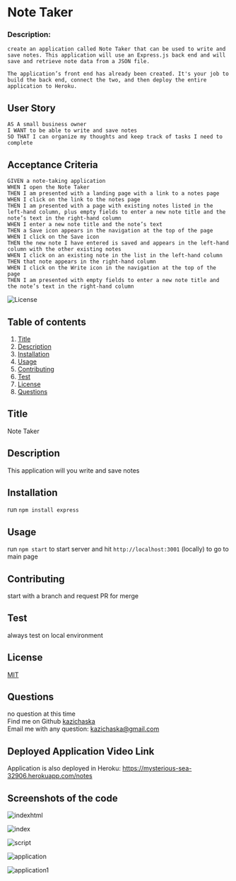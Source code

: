 # Note Taker

### Description:
```
create an application called Note Taker that can be used to write and save notes. This application will use an Express.js back end and will save and retrieve note data from a JSON file.

The application’s front end has already been created. It's your job to build the back end, connect the two, and then deploy the entire application to Heroku.
```
## User Story
```
AS A small business owner
I WANT to be able to write and save notes
SO THAT I can organize my thoughts and keep track of tasks I need to complete
```

## Acceptance Criteria
```
GIVEN a note-taking application
WHEN I open the Note Taker
THEN I am presented with a landing page with a link to a notes page
WHEN I click on the link to the notes page
THEN I am presented with a page with existing notes listed in the left-hand column, plus empty fields to enter a new note title and the note’s text in the right-hand column
WHEN I enter a new note title and the note’s text
THEN a Save icon appears in the navigation at the top of the page
WHEN I click on the Save icon
THEN the new note I have entered is saved and appears in the left-hand column with the other existing notes
WHEN I click on an existing note in the list in the left-hand column
THEN that note appears in the right-hand column
WHEN I click on the Write icon in the navigation at the top of the page
THEN I am presented with empty fields to enter a new note title and the note’s text in the right-hand column

```

  ![License](https://img.shields.io/badge/License-MIT%20-yellow.svg)

  ## Table of contents
  1. [Title](#title)
  2. [Description](#description)
  3. [Installation](#installation)
  4. [Usage](#usage)
  5. [Contributing](#contributing)
  6. [Test](#test)
  7. [License](#license)
  8. [Questions](#questions)

  ## Title
  Note Taker

  ## Description
  This application will you write and save notes

  ## Installation
  run `npm install express` 

  ## Usage
  run `npm start` to start server and hit `http://localhost:3001` (locally) to go to main page

  ## Contributing
  start with a branch and request PR for merge

  ## Test
  always test on local environment

  ## License
  [MIT](https://gist.github.com/nicolasdao/a7adda51f2f185e8d2700e1573d8a633#mit-license)

  ## Questions
  no question at this time<br />
  Find me on Github [kazichaska](https://github.com/kazichaska)<br />
  Email me with any question: kazichaska@gmail.com <br />

## Deployed Application Video Link 
Application is also deployed in Heroku:
https://mysterious-sea-32906.herokuapp.com/notes 

## Screenshots of the code
![indexhtml](./assets/indexhtml.png)

![index](./assets/indexjs.png)

![script](./assets/serverjs.png)

![application](./assets/application.png)

![application1](./assets/application_1.png)